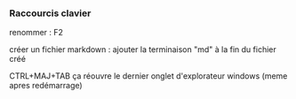 ### Raccourcis clavier

renommer : F2 

créer un fichier markdown : ajouter la terminaison "md" à la fin du fichier créé

CTRL+MAJ+TAB ça réouvre le dernier onglet d'explorateur windows (meme apres redémarrage)